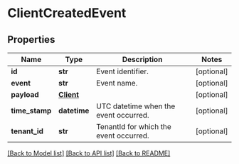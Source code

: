 # ClientCreatedEvent

## Properties
Name | Type | Description | Notes
------------ | ------------- | ------------- | -------------
**id** | **str** | Event identifier. | [optional] 
**event** | **str** | Event name. | [optional] 
**payload** | [**Client**](Client.md) |  | [optional] 
**time_stamp** | **datetime** | UTC datetime when the event occurred. | [optional] 
**tenant_id** | **str** | TenantId for which the event occurred. | [optional] 

[[Back to Model list]](../README.md#documentation-for-models) [[Back to API list]](../README.md#documentation-for-api-endpoints) [[Back to README]](../README.md)


